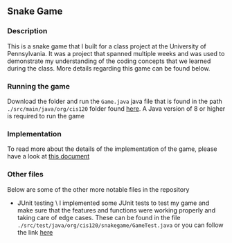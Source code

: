 ## Snake Game
### Description
This is a snake game that I built for a class project at the University of Pennsylvania. It was a project that spanned multiple weeks and was used to demonstrate my understanding of the coding concepts that we learned during the class. More details regarding this game can be found below.

### Running the game
Download the folder and run the `Game.java` java file that is found in the path `./src/main/java/org/cis120` folder found [here](./src/main/java/org/cis120).
A Java version of 8 or higher is required to run the game

### Implementation
To read more about the details of the implementation of the game, please have a look at [this document](./README.txt)

### Other files
Below are some of the other more notable files in the repository
- JUnit testing \\
I implemented some JUnit tests to test my game and make sure that the features and functions were working properly and taking care of edge cases. These can be found in the file `./src/test/java/org/cis120/snakegame/GameTest.java` or you can follow the link [here](./src/test/java/org/cis120/snakegame)
